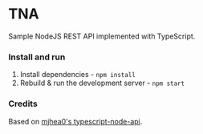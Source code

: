 # TNA

Sample NodeJS REST API implemented with TypeScript.

### Install and run
1. Install dependencies - `npm install`
1. Rebuild & run the development server - `npm start`

### Credits
Based on [mjhea0's typescript-node-api](https://github.com/mjhea0/typescript-node-api).